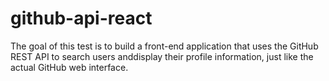 # github-api-react
The goal of this test is to build a front-end application that uses the GitHub REST API to search users anddisplay their profile information, just like the actual GitHub web interface.
